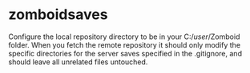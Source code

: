 # zomboidsaves

Configure the local repository directory to be in your C:/*user*/Zomboid folder. When you fetch the remote repository it should only modify the specific directories for the server saves specified in the .gitignore, and should leave all unrelated files untouched.
